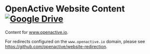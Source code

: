 # OpenActive Website Content [![Google Drive](https://img.shields.io/badge/Google%20Drive-4285F4?logo=google-drive&logoColor=white)](https://drive.google.com/drive/folders/1_tISSc52kyYKazX2rwBc9TxrM_sci1Fa?usp=sharing)
Content for www.openactive.io.

For redirects configured on the `www.openactive.io` domain, please see https://github.com/openactive/website-redirection.
